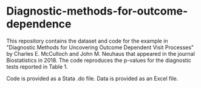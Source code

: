 # Diagnostic-methods-for-outcome-dependence
This repository contains the dataset and code for the example in "Diagnostic Methods for Uncovering Outcome Dependent Visit Processes"
by Charles E. McCulloch and John M. Neuhaus that appeared in the journal Biostatistics in 2018.   The code reproduces the p-values for the diagnostic tests reported in Table 1. 

Code is provided as a Stata .do file.  Data is provided as an Excel file. 
